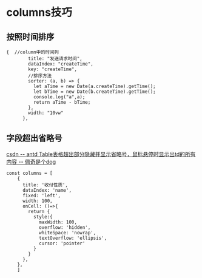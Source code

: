 # columns技巧

## 按照时间排序

```JSX
{  //column中的时间列
        title: "发送请求时间",
        dataIndex: "createTime",
        key: "createTime",
        //排序方法
        sorter: (a, b) => { 
          let aTime = new Date(a.createTime).getTime();
          let bTime = new Date(b.createTime).getTime();
          console.log("a",a);
          return aTime - bTime;
        },
        width: "10vw"
      },

```

## 字段超出省略号
[csdn -- antd Table表格超出部分隐藏并显示省略号，鼠标悬停时显示出td的所有内容 -- 佩奇是个dog](https://blog.csdn.net/weixin_45738401/article/details/117257647)
```JSX
const columns = [
    {
      title: '收付性质',
      dataIndex: 'name',
      fixed: 'left',
      width: 100,
      onCell: ()=>{
        return {
          style:{
            maxWidth: 100,
            overflow: 'hidden',
            whiteSpace: 'nowrap',
            textOverflow: 'ellipsis',
            cursor: 'pointer'
          }
        }
      },
    },
    ]

```


